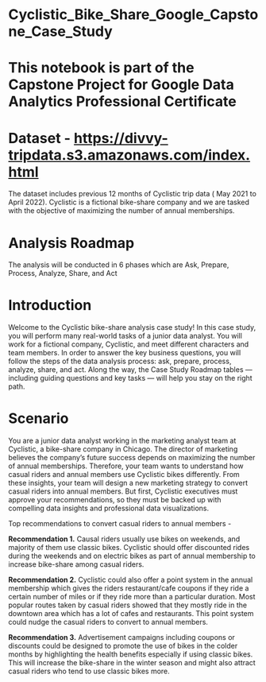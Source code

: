 # Cyclistic_Bike_Share_Google_Capstone_Case_Study

# This notebook is part of the Capstone Project for Google Data Analytics Professional Certificate

# Dataset - https://divvy-tripdata.s3.amazonaws.com/index.html
The dataset includes previous 12 months of Cyclistic trip data ( May 2021 to April 2022). Cyclistic is a fictional bike-share company and we are tasked with the objective of maximizing the number of annual memberships.

# Analysis Roadmap 
The analysis will be conducted in 6 phases which are Ask, Prepare, Process, Analyze, Share, and Act

# Introduction 
Welcome to the Cyclistic bike-share analysis case study! In this case study, you will perform many real-world tasks of a junior data analyst. You will work for a fictional company, Cyclistic, and meet different characters and team members. In order to answer the key business questions, you will follow the steps of the data analysis process: ask, prepare, process, analyze, share, and act. Along the way, the Case Study Roadmap tables — including guiding questions and key tasks — will help you stay on the right path.

# Scenario
You are a junior data analyst working in the marketing analyst team at Cyclistic, a bike-share company in Chicago. The director of marketing believes the company’s future success depends on maximizing the number of annual memberships. Therefore, your team wants to understand how casual riders and annual members use Cyclistic bikes differently. From these insights, your team will design a new marketing strategy to convert casual riders into annual members. But first, Cyclistic executives must approve your recommendations, so they must be backed up with compelling data insights and professional data visualizations.

Top recommendations to convert casual riders to annual members -

**Recommendation 1.** Causal riders usually use bikes on weekends, and majority of them use classic bikes. Cyclistic should offer discounted rides during the weekends and on electric bikes as part of annual membership to increase bike-share among casual riders. 

**Recommendation 2.** Cyclistic could also offer a point system in the annual membership which gives the riders restaurant/cafe coupons if they ride a certain number of miles or if they ride more than a particular duration. Most popular routes taken by casual riders showed that they mostly ride in the downtown area which has a lot of cafes and restaurants. This point system could nudge the casual riders to convert to annual members.

**Recommendation 3.** Advertisement campaigns including coupons or discounts could be designed to promote the use of bikes in the colder months by highlighting the health benefits especially if using classic bikes. This will increase the bike-share in the winter season and might also attract casual riders who tend to use classic bikes more.
